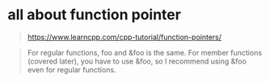 # all about function pointer

> https://www.learncpp.com/cpp-tutorial/function-pointers/

> For regular functions, foo and &foo is the same. For member functions (covered later), you have to use &foo, so I recommend using &foo even for regular functions.

